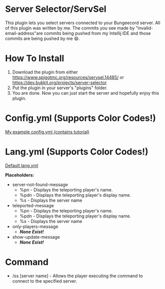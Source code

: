 # Server Selector/ServSel
This plugin lets you select servers connected to your Bungeecord server.
All of this plugin was written by me.
The commits you see made by "invalid-email-address"are commits being pushed from my Intellij IDE and those commits are being pushed by me :smile:.

How To Install
======
1. Download the plugin from either https://www.spigotmc.org/resources/servsel.14485/ or https://dev.bukkit.org/projects/server-selector
2. Put the plugin in your server's "plugins" folder.
3. You are done. Now you can just start the server and hopefully enjoy this plugin.

Config.yml (Supports Color Codes!)
======
[My example config.yml (contains tutorial)](/src/config.yml)

Lang.yml (Supports Color Codes!)
======
  [Default lang.yml](/src/lang.yml)
  
  **Placeholders:**
  + server-not-found-message
    + %pn - Displays the teleporting player's name.
    + %pdn - Displays the teleporting player's display name.
    + %s - Displays the server name
  + teleported-message
    + %pn - Displays the teleporting player's name.
    + %pdn - Displays the teleporting player's display name.
    + %s - Displays the server name
  + only-players-message
    + **_None Exist!_**
  + show-update-message
    + **_None Exist!_**
    
Command
======
  + /ss [server name] - Allows the player executing the command to connect to the specified server.
